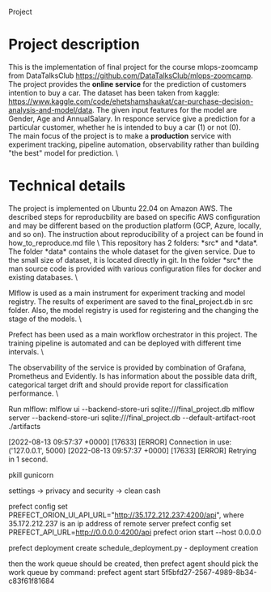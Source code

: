 Project
<h1> Project description</h1>

This is the implementation of final project for the course mlops-zoomcamp from DataTalksClub https://github.com/DataTalksClub/mlops-zoomcamp. \
The project provides the **online service** for the prediction of customers intention to buy a car. The dataset has been taken from kaggle: https://www.kaggle.com/code/ehetshamshaukat/car-purchase-decision-analysis-and-model/data. The given input features for the model are Gender, Age and AnnualSalary. In responce service give a prediction for a particular customer, whether he is intended to buy a car (1) or not (0). \
The main focus of the project is to make a **production** service with experiment tracking, pipeline automation, observability rather than building "the best" model for prediction. \

<h1> Technical details</h1>
The project is implemented on Ubuntu 22.04 on Amazon AWS. The described steps for reproducbility are based on specific AWS configuration and may be different based on the production platform (GCP, Azure, locally, and so on). The instruction about reproducibility of a project can be found in how_to_reproduce.md file \
This repository has 2 folders: *src* and *data*. The folder *data* contains the whole dataset for the given service. Due to the small size of dataset, it is located directly in git. In the folder *src* the man source code is provided with various configuration files for docker  and existing databases. \

Mlflow is used as a main instrument for experiment tracking and model registry. The results of experiment are saved to the final_project.db in src folder. Also, the model registry is used for registering and the changing the stage of the models. \

Prefect has been used as a main workflow orchestrator in this project. The training pipeline is automated and can be deployed with different time intervals. \

The observability of the service is provided by combination of Grafana, Prometheus and Evidently. Is has information about the possible data drift, categorical target drift and should provide report for classification performance. \



Run mlflow:
mlflow ui --backend-store-uri sqlite:///final_project.db 
mlflow server --backend-store-uri sqlite:///final_project.db --default-artifact-root ./artifacts

[2022-08-13 09:57:37 +0000] [17633] [ERROR] Connection in use: ('127.0.0.1', 5000)
[2022-08-13 09:57:37 +0000] [17633] [ERROR] Retrying in 1 second.

pkill gunicorn


settings -> privacy and security -> clean cash



prefect config set PREFECT_ORION_UI_API_URL="http://35.172.212.237:4200/api", where 35.172.212.237 is an ip address of remote server
prefect config set PREFECT_API_URL=http://0.0.0.0:4200/api
prefect orion start --host 0.0.0.0


prefect deployment create schedule_deployment.py - deployment creation

then the work queue should be created, then prefect agent should pick the work queue by command: 
prefect agent start 5f5bfd27-2567-4989-8b34-c83f61f81684